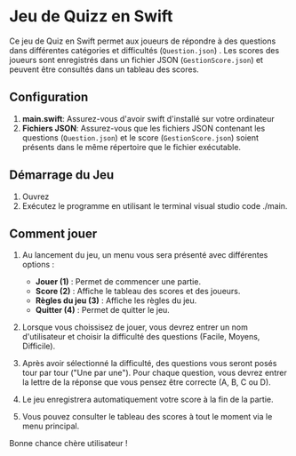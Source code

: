 # Jeu de Quizz en Swift 

Ce jeu de Quiz en Swift permet aux joueurs de répondre à des questions dans différentes catégories et difficultés (`Question.json`) . Les scores des joueurs sont enregistrés dans un fichier JSON (`GestionScore.json`)  et peuvent être consultés dans un tableau des scores.

## Configuration 

1. **main.swift**: Assurez-vous d'avoir swift d'installé sur votre ordinateur 
2. **Fichiers JSON**: Assurez-vous que les fichiers JSON contenant les questions (`Question.json`) et le score (`GestionScore.json`) soient présents dans le même répertoire que le fichier exécutable.

## Démarrage du Jeu

1. Ouvrez
2. Exécutez le programme en utilisant le terminal visual studio code ./main.

## Comment jouer 

1. Au lancement du jeu, un menu vous sera présenté avec différentes options :
    - **Jouer (1)** : Permet de commencer une partie.
    - **Score (2)** : Affiche le tableau des scores et des joueurs.
    - **Règles du jeu (3)** : Affiche les règles du jeu.
    - **Quitter (4)** : Permet de quitter le jeu.
      
2. Lorsque vous choissisez de jouer, vous devrez entrer un nom d'utilisateur et choisir la difficulté des questions (Facile, Moyens, Difficile).
3. Après avoir sélectionné la difficulté, des questions vous seront posés tour par tour ("Une par une"). Pour chaque question, vous devrez entrer la lettre de la réponse que vous pensez être correcte (A, B, C ou D).
4. Le jeu enregistrera automatiquement votre score à la fin de la partie.
5. Vous pouvez consulter le tableau des scores à tout le moment via le menu principal.



Bonne chance chère utilisateur ! 
